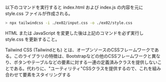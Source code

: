 以下のコマンドを実行すると index.html および index.js の内容を元に style.css ファイルが作成される。

```sh
> npx tailwindcss -i ./ex02/input.css -o ./ex02/style.css
```

HTML または JavaScript を変更した後は上記のコマンドを必ず実行し style.css を更新すること。



Tailwind CSS (Tailwindとも) とは、オープンソースのCSSフレームワークである。このライブラリの特徴は、Bootstrapなどの他のCSSフレームワークと異なり、ボタンやテーブルなどの要素に対する一連の定義済みクラスを提供しないことである。代わりに、"ユーティリティ"CSSクラスを提供するので、これを組み合わせて要素をスタイリングする